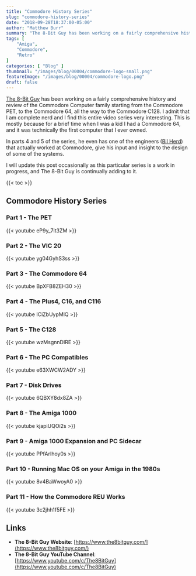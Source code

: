 ```yaml
---
title: "Commodore History Series"
slug: "commodore-history-series"
date: "2018-09-28T18:37:00-05:00"
author: "Matthew Burr"
summary: "The 8-Bit Guy has been working on a fairly comprehensive history and review of the Commodore Computer family starting from the Commodore PET, to the Commodore 64, all the way to the Commodore C128. I admit that I am complete nerd and I find this entire video series very interesting, mostly because for a brief time when I was a child I had a Commodore 64 and it was technically the first computer that I ever owned."
tags: [
    "Amiga",
    "Commodore",
    "Retro"
]
categories: [ "Blog" ]
thumbnail: "/images/blog/00004/commodore-logo-small.png"
featureImage: "/images/blog/00004/commodore-logo.png"
draft: false
---
```


[The 8-Bit Guy](https://www.youtube.com/c/The8BitGuy) has been working on a fairly comprehensive history and review of the Commodore Computer family starting from the Commodore PET, to the Commodore 64, all the way to the Commodore C128. I admit that I am complete nerd and I find this entire video series very interesting. This is mostly because for a brief time when I was a kid I had a Commodore 64, and it was technically the first computer that I ever owned.

In parts 4 and 5 of the series, he even has one of the engineers ([Bil Herd](https://en.wikipedia.org/wiki/Bil_Herd)) that actually worked at Commodore, give his input and insight to the design of some of the systems.

I will update this post occasionally as this particular series is a work in progress, and The 8-Bit Guy is continually adding to it.

{{< toc >}}

## Commodore History Series ##

### Part 1 - The PET ###

{{< youtube eP9y_7it3ZM >}}

### Part 2 - The VIC 20 ###

{{< youtube yg04GyhS3ss >}}

### Part 3 - The Commodore 64 ###

{{< youtube BpXFB8ZEH30 >}}

### Part 4 - The Plus4, C16, and C116 ###

{{< youtube ICiZbUypMlQ >}}

### Part 5 - The C128 ###

{{< youtube wzMsgnnDIRE >}}

### Part 6 - The PC Compatibles ###

{{< youtube e63XWCW2ADY >}}

### Part 7 - Disk Drives ###

{{< youtube 6QBXY8dx8ZA >}}

### Part 8 - The Amiga 1000 ###

{{< youtube kjapiUQOi2s >}}

### Part 9 - Amiga 1000 Expansion and PC Sidecar ###

{{< youtube PPfArIhoy0s >}}

### Part 10 - Running Mac OS on your Amiga in the 1980s ###

{{< youtube 8v4BaWwoyA0 >}}

### Part 11 - How the Commodore REU Works ###

{{< youtube 3c2jhh1f5FE >}}

## Links ##

* **The 8-Bit Guy Website**: [https://www.the8bitguy.com/](https://www.the8bitguy.com/)
* **The 8-Bit Guy YouTube Channel**: [https://www.youtube.com/c/The8BitGuy](https://www.youtube.com/c/The8BitGuy)
